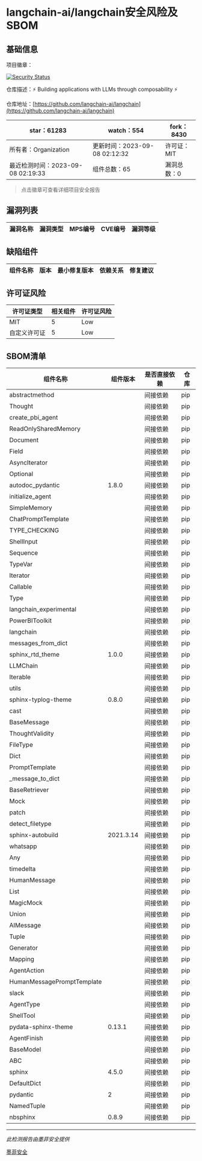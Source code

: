 # langchain-ai/langchain安全风险及SBOM

## 基础信息

项目徽章：

[![Security Status](https://www.murphysec.com/platform3/v31/badge/1699849764035411968.svg)](https://www.murphysec.com/console/report/1697675829307899904/1699849764035411968)

仓库描述：⚡ Building applications with LLMs through composability ⚡

仓库地址：[https://github.com/langchain-ai/langchain](https://github.com/langchain-ai/langchain)

| star：61283 | watch：554 | fork：8430 |
| ----------- | -------------- | ------------ |
| 所有者：Organization | 更新时间：2023-09-08 02:12:32 | 许可证：MIT |
| 最近检测时间：2023-09-08 02:19:33 | 组件总数：65 | 漏洞总数：0 |

> 点击徽章可查看详细项目安全报告



## 漏洞列表

| 漏洞名称 | 漏洞类型 | MPS编号 | CVE编号 | 漏洞等级 |
| ------- | ------ | ------- | ------ | ----- |





## 缺陷组件

| 组件名称 | 版本 | 最小修复版本 | 依赖关系 | 修复建议 |
| -------- | ---- | ------------ | -------- | -------- |





## 许可证风险

| 许可证类型 | 相关组件 | 许可证风险 |
| ---------- | -------- | ---------- |
|MIT|5|Low|
|自定义许可证|5|Low|




## SBOM清单

| 组件名称 | 组件版本 | 是否直接依赖 | 仓库 |
| -------- | -------- | ------------ | ---- |
|abstractmethod||间接依赖|pip|
|Thought||间接依赖|pip|
|create_pbi_agent||间接依赖|pip|
|ReadOnlySharedMemory||间接依赖|pip|
|Document||间接依赖|pip|
|Field||间接依赖|pip|
|AsyncIterator||间接依赖|pip|
|Optional||间接依赖|pip|
|autodoc_pydantic|1.8.0|间接依赖|pip|
|initialize_agent||间接依赖|pip|
|SimpleMemory||间接依赖|pip|
|ChatPromptTemplate||间接依赖|pip|
|TYPE_CHECKING||间接依赖|pip|
|ShellInput||间接依赖|pip|
|Sequence||间接依赖|pip|
|TypeVar||间接依赖|pip|
|Iterator||间接依赖|pip|
|Callable||间接依赖|pip|
|Type||间接依赖|pip|
|langchain_experimental||间接依赖|pip|
|PowerBIToolkit||间接依赖|pip|
|langchain||间接依赖|pip|
|messages_from_dict||间接依赖|pip|
|sphinx_rtd_theme|1.0.0|间接依赖|pip|
|LLMChain||间接依赖|pip|
|Iterable||间接依赖|pip|
|utils||间接依赖|pip|
|sphinx-typlog-theme|0.8.0|间接依赖|pip|
|cast||间接依赖|pip|
|BaseMessage||间接依赖|pip|
|ThoughtValidity||间接依赖|pip|
|FileType||间接依赖|pip|
|Dict||间接依赖|pip|
|PromptTemplate||间接依赖|pip|
|_message_to_dict||间接依赖|pip|
|BaseRetriever||间接依赖|pip|
|Mock||间接依赖|pip|
|patch||间接依赖|pip|
|detect_filetype||间接依赖|pip|
|sphinx-autobuild|2021.3.14|间接依赖|pip|
|whatsapp||间接依赖|pip|
|Any||间接依赖|pip|
|timedelta||间接依赖|pip|
|HumanMessage||间接依赖|pip|
|List||间接依赖|pip|
|MagicMock||间接依赖|pip|
|Union||间接依赖|pip|
|AIMessage||间接依赖|pip|
|Tuple||间接依赖|pip|
|Generator||间接依赖|pip|
|Mapping||间接依赖|pip|
|AgentAction||间接依赖|pip|
|HumanMessagePromptTemplate||间接依赖|pip|
|slack||间接依赖|pip|
|AgentType||间接依赖|pip|
|ShellTool||间接依赖|pip|
|pydata-sphinx-theme|0.13.1|间接依赖|pip|
|AgentFinish||间接依赖|pip|
|BaseModel||间接依赖|pip|
|ABC||间接依赖|pip|
|sphinx|4.5.0|间接依赖|pip|
|DefaultDict||间接依赖|pip|
|pydantic|2|间接依赖|pip|
|NamedTuple||间接依赖|pip|
|nbsphinx|0.8.9|间接依赖|pip|


------

*此检测报告由墨菲安全提供*

[墨菲安全](www.murphysec.com)